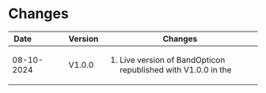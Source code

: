 # Changes
Date&nbsp;&nbsp;&nbsp;&nbsp;&nbsp;&nbsp;&nbsp;&nbsp;&nbsp;&nbsp;&nbsp;&nbsp;&nbsp;| Version | Changes
|-------|-------|-------|
|08-10-2024 | V1.0.0 | <html><ol><li>Live version of BandOpticon republished with V1.0.0 in the <title> tag.</li></ol></html>|
|in progress | V1.0.1 | <html><ol><li>Fixed clock error (12:01:05 displays as 12:1:5) reintroduced when eliminating deprecated substr()</li><li>Changed text in details pane from "Entities common to [myCall] and all calls including [myCall] are highlighted" to "Entities spotting / being spotted by [myCall] are highlighted"</li><li>Internal code change - rename Squares to squaresArr</li><li>Internal code change - removed redundant code from configuration loader introduced due to error in localstorage tag name for squares (now fixed)</li><li>Removed duplicate copy of [myCall] appearing in main table when not grouping calls into Tx and Rx lists</li><ol></html>|




# Numbering scheme
From [https://semver.org/](https://semver.org/)

Given a version number MAJOR.MINOR.PATCH, increment the:   
- MAJOR version when you make incompatible API changes   
- MINOR version when you add functionality in a backward compatible manner   
- PATCH version when you make backward compatible bug fixes

Additional labels for pre-release and build metadata are available as extensions to the MAJOR.MINOR.PATCH format.
